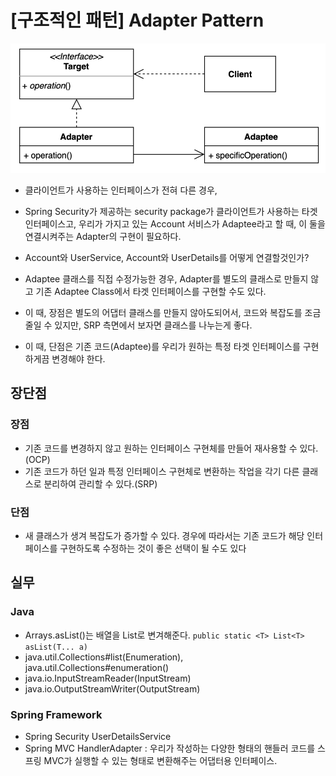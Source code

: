 # [구조적인 패턴] Adapter Pattern

![image](pattern.png)

- 클라이언트가 사용하는 인터페이스가 전혀 다른 경우,
- Spring Security가 제공하는 security package가 클라이언트가 사용하는 타겟 인터페이스고, 우리가 가지고 있는 Account 서비스가 Adaptee라고 할 때, 이 둘을 연결시켜주는
  Adapter의 구현이 필요하다.
- Account와 UserService, Account와 UserDetails를 어떻게 연결할것인가?


- Adaptee 클래스를 직접 수정가능한 경우, Adapter를 별도의 클래스로 만들지 않고 기존 Adaptee Class에서 타겟 인터페이스를 구현할 수도 있다.
- 이 때, 장점은 별도의 어댑터 클래스를 만들지 않아도되어서, 코드와 복잡도를 조금 줄일 수 있지만, SRP 측면에서 보자면 클래스를 나누는게 좋다.
- 이 때, 단점은 기존 코드(Adaptee)를 우리가 원하는 특정 타겟 인터페이스를 구현하게끔 변경해야 한다.

## 장단점

### 장점

- 기존 코드를 변경하지 않고 원하는 인터페이스 구현체를 만들어 재사용할 수 있다.(OCP)
- 기존 코드가 하던 일과 특정 인터페이스 구현체로 변환하는 작업을 각기 다른 클래스로 분리하여 관리할 수 있다.(SRP)

### 단점

- 새 클래스가 생겨 복잡도가 증가할 수 있다. 경우에 따라서는 기존 코드가 해당 인터페이스를 구현하도록 수정하는 것이 좋은 선택이 될 수도 있다

## 실무

### Java

- Arrays.asList()는 배열을 List로 변겨해준다. `public static <T> List<T> asList(T... a)`
- java.util.Collections#list(Enumeration), java.util.Collections#enumeration()
- java.io.InputStreamReader(InputStream)
- java.io.OutputStreamWriter(OutputStream)

### Spring Framework

- Spring Security UserDetailsService
- Spring MVC HandlerAdapter : 우리가 작성하는 다양한 형태의 핸들러 코드를 스프링 MVC가 실행할 수 있는 형태로 변환해주는 어댑터용 인터페이스.